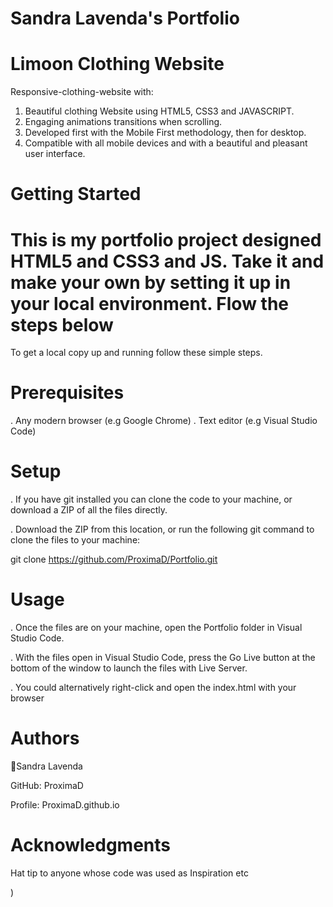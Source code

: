 # Sandra Lavenda's Portfolio

# Limoon Clothing Website

Responsive-clothing-website with:
1. Beautiful clothing Website using HTML5, CSS3 and JAVASCRIPT. 
2. Engaging animations transitions when scrolling. 
4. Developed first with the Mobile First methodology, then for desktop. 
5. Compatible with all mobile devices and with a beautiful and pleasant user interface.

# Getting Started 

# This is my portfolio project designed HTML5 and CSS3 and JS. Take it and make your own by setting it up in your local environment. Flow the steps below

To get a local copy up and running follow these simple steps.

# Prerequisites

. Any modern browser (e.g Google Chrome)
. Text editor (e.g Visual Studio Code)

# Setup

. If you have git installed you can clone the code to your machine, or download a ZIP of all the files directly.

. Download the ZIP from this location, or run the following git command to clone the files to your machine:

git clone https://github.com/ProximaD/Portfolio.git

# Usage

. Once the files are on your machine, open the Portfolio folder in Visual Studio Code.

. With the files open in Visual Studio Code, press the Go Live button at the bottom of the window to launch the files with Live Server.

. You could alternatively right-click and open the index.html with your browser

# Authors

👤Sandra Lavenda

GitHub: ProximaD

Profile: ProximaD.github.io

# Acknowledgments

Hat tip to anyone whose code was used as Inspiration etc






)








